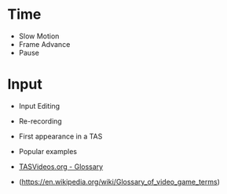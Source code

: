 # Time
- Slow Motion
- Frame Advance
- Pause

# Input
- Input Editing
- Re-recording

- First appearance in a TAS
- Popular examples
- [TASVideos.org - Glossary](https://tasvideos.org/Glossary)
- (https://en.wikipedia.org/wiki/Glossary_of_video_game_terms)